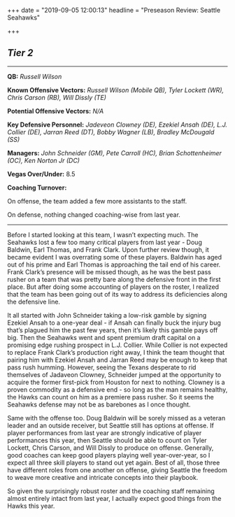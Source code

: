 +++
date = "2019-09-05 12:00:13"
headline = "Preseason Review: Seattle Seahawks"

+++
## **_Tier 2_**

***

**QB:** _Russell Wilson_

**Known Offensive Vectors:** _Russell Wilson (Mobile QB), Tyler Lockett (WR), Chris Carson (RB), Will Dissly (TE)_

**Potential Offensive Vectors:** _N/A_

**Key Defensive Personnel:** _Jadeveon Clowney (DE), Ezekiel Ansah (DE), L.J. Collier (DE), Jarran Reed (DT), Bobby Wagner (LB), Bradley McDougald (SS)_

**Managers:** _John Schneider (GM), Pete Carroll (HC), Brian Schottenheimer (OC), Ken Norton Jr (DC)_

**Vegas Over/Under:** 8.5

**Coaching Turnover:**

On offense, the team added a few more assistants to the staff.

On defense, nothing changed coaching-wise from last year.

***

Before I started looking at this team, I wasn’t expecting much. The Seahawks lost a few too many critical players from last year - Doug Baldwin, Earl Thomas, and Frank Clark. Upon further review though, it became evident I was overrating some of these players. Baldwin has aged out of his prime and Earl Thomas is approaching the tail end of his career. Frank Clark’s presence will be missed though, as he was the best pass rusher on a team that was pretty bare along the defensive front in the first place. But after doing some accounting of players on the roster, I realized that the team has been going out of its way to address its deficiencies along the defensive line.

It all started with John Schneider taking a low-risk gamble by signing Ezekiel Ansah to a one-year deal - if Ansah can finally buck the injury bug that’s plagued him the past few years, then it’s likely this gamble pays off big. Then the Seahawks went and spent premium draft capital on a promising edge rushing prospect in L.J. Collier. While Collier is not expected to replace Frank Clark’s production right away, I think the team thought that pairing him with Ezekiel Ansah and Jarran Reed may be enough to keep that pass rush humming. However, seeing the Texans desperate to rid themselves of Jadaveon Clowney, Schneider jumped at the opportunity to acquire the former first-pick from Houston for next to nothing. Clowney is a proven commodity as a defensive end - so long as the man remains healthy, the Hawks can count on him as a premiere pass rusher. So it seems the Seahawks defense may not be as barebones as I once thought.

Same with the offense too. Doug Baldwin will be sorely missed as a veteran leader and an outside receiver, but Seattle still has options at offense. If player performances from last year are strongly indicative of player performances this year, then Seattle should be able to count on Tyler Lockett, Chris Carson, and Will Dissly to produce on offense. Generally, good coaches can keep good players playing well year-over-year, so I expect all three skill players to stand out yet again. Best of all, those three have different roles from one another on offense, giving Seattle the freedom to weave more creative and intricate concepts into their playbook.

So given the surprisingly robust roster and the coaching staff remaining almost entirely intact from last year, I actually expect good things from the Hawks this year.